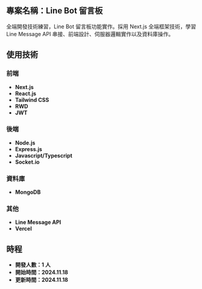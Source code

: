 ## 專案名稱：Line Bot 留言板

全端開發技術練習，Line Bot 留言板功能實作。採用 Next.js 全端框架技術，學習 Line Message API 串接、前端設計、伺服器邏輯實作以及資料庫操作。

## 使用技術

### 前端

- **Next.js**
- **React.js**
- **Tailwind CSS**
- **RWD**
- **JWT**

### 後端

- **Node.js**
- **Express.js**
- **Javascript/Typescript**
- **Socket.io**

### 資料庫

- **MongoDB**

### 其他

- **Line Message API**
- **Vercel**

## 時程

- **開發人數：1 人**
- **開始時間：2024.11.18**
- **更新時間：2024.11.18**
